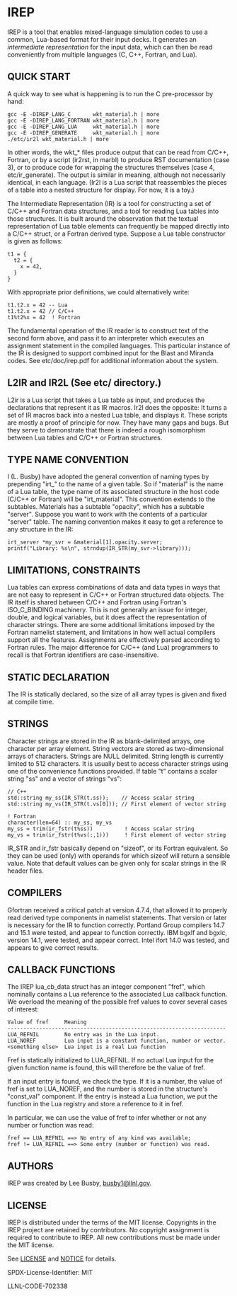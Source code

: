 # IREP

IREP is a tool that enables mixed-language simulation codes to use a
common, Lua-based format for their input decks. It generates an
*intermediate representation* for the input data, which can then be read
conveniently from multiple languages (C, C++, Fortran, and Lua).

## QUICK START

A quick way to see what is happening is to run the C pre-processor by hand:

    gcc -E -DIREP_LANG_C       wkt_material.h | more
    gcc -E -DIREP_LANG_FORTRAN wkt_material.h | more
    gcc -E -DIREP_LANG_LUA     wkt_material.h | more
    gcc -E -DIREP_GENERATE     wkt_material.h | more
    ./etc/ir2l wkt_material.h | more

In other words, the wkt_* files produce output that can be read from
C/C++, Fortran, or by a script (ir2rst, in marbl) to produce RST
documentation (case 3), or to produce code for wrapping the structures
themselves (case 4, etc/ir_generate).  The output is similar in meaning,
although not necessarily identical, in each language.  (Ir2l is a Lua
script that reassembles the pieces of a table into a nested structure
for display.  For now, it is a toy.)

The Intermediate Representation (IR) is a tool for constructing a set
of C/C++ and Fortran data structures, and a tool for reading Lua tables
into those structures.  It is built around the observation that the
textual representation of Lua table elements can frequently be mapped
directly into a C/C++ struct, or a Fortran derived type.  Suppose a Lua
table constructor is given as follows:

    t1 = {
      t2 = {
        x = 42,
      }
    }

With appropriate prior definitions, we could alternatively write:

    t1.t2.x = 42 -- Lua
    t1.t2.x = 42 // C/C++
    t1%t2%x = 42  ! Fortran

The fundamental operation of the IR reader is to construct text of
the second form above, and pass it to an interpreter which executes an
assignment statement in the compiled languages.  This particular instance
of the IR is designed to support combined input for the Blast and Miranda
codes.  See etc/doc/irep.pdf for additional information about the system.


## L2IR and IR2L (See etc/ directory.)

L2ir is a Lua script that takes a Lua table as input, and produces the
declarations that represent it as IR macros.  Ir2l does the opposite: It
turns a set of IR macros back into a nested Lua table, and displays it.
These scripts are mostly a proof of principle for now.  They have many
gaps and bugs.  But they serve to demonstrate that there is indeed a
rough isomorphism between Lua tables and C/C++ or Fortran structures.


## TYPE NAME CONVENTION

I (L. Busby) have adopted the general convention of naming types by
prepending "irt_" to the name of a given table.  So if "material" is the
name of a Lua table, the type name of its associated structure in the
host code (C/C++ or Fortran) will be "irt_material".  This convention
extends to the subtables.  Materials has a subtable "opacity", which has
a subtable "server".  Suppose you want to work with the contents of a
particular "server" table.  The naming convention makes it easy to get
a reference to any structure in the IR:

    irt_server *my_svr = &material[1].opacity.server;
    printf("Library: %s\n", strndup(IR_STR(my_svr->library)));


## LIMITATIONS, CONSTRAINTS

Lua tables can express combinations of data and data types in ways that
are not easy to represent in C/C++ or Fortran structured data objects.
The IR itself is shared between C/C++ and Fortran using Fortran's
ISO_C_BINDING machinery.  This is not generally an issue for integer,
double, and logical variables, but it does affect the representation
of character strings.  There are some additional limitations imposed
by the Fortran namelist statement, and limitations in how well actual
compilers support all the features.  Assignments are effectively parsed
according to Fortran rules.  The major difference for C/C++ (and Lua)
programmers to recall is that Fortran identifiers are case-insensitive.


## STATIC DECLARATION

The IR is statically declared, so the size of all array types is given
and fixed at compile time.


## STRINGS

Character strings are stored in the IR as blank-delimited arrays, one
character per array element.  String vectors are stored as two-dimensional
arrays of characters.  Strings are NULL delimited.  String length is
currently limited to 512 characters.  It is usually best to access
character strings using one of the convenience functions provided.
If table "t" contains a scalar string "ss" and a vector of strings "vs":

    // C++
    std::string my_ss(IR_STR(t.ss));    // Access scalar string
    std::string my_vs(IR_STR(t.vs[0])); // First element of vector string

    ! Fortran
    character(len=64) :: my_ss, my_vs
    my_ss = trim(ir_fstr(t%ss))          ! Access scalar string
    my_vs = trim(ir_fstr(t%vs(:,1)))     ! First element of vector string

IR_STR and ir_fstr basically depend on "sizeof", or its Fortran
equivalent.  So they can be used (only) with operands for which sizeof
will return a sensible value.  Note that default values can be given
only for scalar strings in the IR header files.


## COMPILERS

Gfortran received a critical patch at version 4.7.4, that allowed
it to properly read derived type components in namelist statements.
That version or later is necessary for the IR to function correctly.
Portland Group compilers 14.7 and 15.1 were tested, and appear to
function correctly.  IBM bgxlf and bgxlc, version 14.1, were tested,
and appear correct.  Intel ifort 14.0 was tested, and appears to give
correct results.


## CALLBACK FUNCTIONS

The IREP lua_cb_data struct has an integer component "fref", which
nominally contains a Lua reference to the associated Lua callback
function.  We overload the meaning of the possible fref values to cover
several cases of interest:

    Value of fref     Meaning
    ---------------------------------------------------------------------
    LUA_REFNIL        No entry was in the Lua input.
    LUA_NOREF         Lua input is a constant function, number or vector.
    <something else>  Lua input is a real Lua function

Fref is statically initialized to LUA_REFNIL.  If no actual
Lua input for the given function name is found, this will therefore be
the value of fref.

If an input entry is found, we check the type.  If it is a number,
the value of fref is set to LUA_NOREF, and the number is stored in
the structure's "const_val" component.  If the entry is instead a Lua
function, we put the function in the Lua registry and store a reference
to it in fref.

In particular, we can use the value of fref to infer whether or not
any number or function was read:

    fref == LUA_REFNIL ==> No entry of any kind was available;
    fref != LUA_REFNIL ==> Some entry (number or function) was read.

## AUTHORS

IREP was created by Lee Busby, busby1@llnl.gov.

## LICENSE

IREP is distributed under the terms of the MIT license. Copyrights in the
IREP project are retained by contributors. No copyright assignment is
required to contribute to IREP. All new contributions must be made under
the MIT license.

See [LICENSE](https://github.com/LLNL/irep/blob/master/LICENSE) and
[NOTICE](https://github.com/LLNL/irep/blob/master/NOTICE) for details.

SPDX-License-Identifier: MIT

LLNL-CODE-702338
